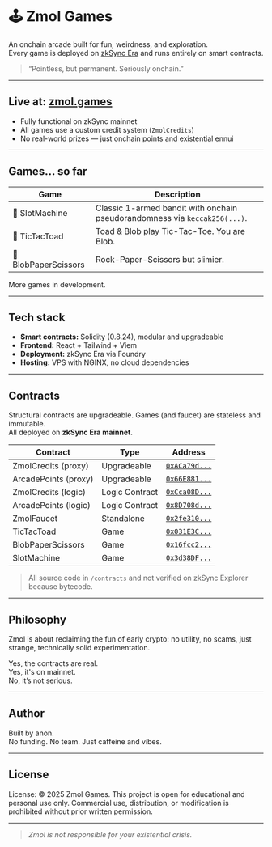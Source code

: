 # 🕹️ Zmol Games

An onchain arcade built for fun, weirdness, and exploration.  
Every game is deployed on [zkSync Era](https://zksync.io) and runs entirely on smart contracts.

> “Pointless, but permanent. Seriously onchain.”  

---

## Live at: [zmol.games](https://zmol.games)

- Fully functional on zkSync mainnet
- All games use a custom credit system (`ZmolCredits`)
- No real-world prizes — just onchain points and existential ennui

---

## Games... so far

| Game              | Description                                 |
|------------------|---------------------------------------------|
| 🎰 SlotMachine    | Classic 1-armed bandit with onchain pseudorandomness via `keccak256(...)`.      |
| 🐸 TicTacToad     | Toad & Blob play Tic-Tac-Toe. You are Blob.      |
| 🐙 BlobPaperScissors | Rock-Paper-Scissors but slimier.             |

More games in development. 

---

## Tech stack

- **Smart contracts:** Solidity (0.8.24), modular and upgradeable
- **Frontend:** React + Tailwind + Viem 
- **Deployment:** zkSync Era via Foundry
- **Hosting:** VPS with NGINX, no cloud dependencies

---

## Contracts

Structural contracts are upgradeable. Games (and faucet) are stateless and immutable.  
All deployed on **zkSync Era mainnet**.

| Contract               | Type           | Address |
|------------------------|----------------|---------|
| ZmolCredits (proxy)    | Upgradeable    | [`0xACa79d...`](https://explorer.zksync.io/address/0xACa79d2649464f5Ce8A9A05b6D66cAC6bDD5310b) |
| ArcadePoints (proxy)   | Upgradeable    | [`0x66E881...`](https://explorer.zksync.io/address/0x66E8815136E9E3DEA50c1f63178ff943a89D5083) |
| ZmolCredits (logic)    | Logic Contract | [`0xCca08D...`](https://explorer.zksync.io/address/0xCca08DD6b4dcF52E22197690C1FE564fbF5934cE) |
| ArcadePoints (logic)   | Logic Contract | [`0x8D708d...`](https://explorer.zksync.io/address/0x8D708de0aB5d1b4B400af63C0A25cFBf079f7160) |
| ZmolFaucet             | Standalone     | [`0x2fe310...`](https://explorer.zksync.io/address/0x2fe310860c2c563D0fa547B7E7Ea1ECE121FdfE8) |
| TicTacToad             | Game           | [`0x031E3C...`](https://explorer.zksync.io/address/0x031E3C9d486DA871363F154488924273F5192831) |
| BlobPaperScissors      | Game           | [`0x16fcc2...`](https://explorer.zksync.io/address/0x16fcc22aAf285b4731fD189a1C42f55a01bed2a8) |
| SlotMachine            | Game           | [`0x3d38DF...`](https://explorer.zksync.io/address/0x3d38DF5CAb39759aFaf1D135E88091458dcF96f4) |

> All source code in `/contracts` and not verified on zkSync Explorer because bytecode.

---

## Philosophy

Zmol is about reclaiming the fun of early crypto: no utility, no scams, just strange, technically solid experimentation.

Yes, the contracts are real.  
Yes, it's on mainnet.  
No, it’s not serious.

---

## Author

Built by anon.  
No funding. No team. Just caffeine and vibes.

---

## License

License: © 2025 Zmol Games. This project is open for educational and personal use only. Commercial use, distribution, or modification is prohibited without prior written permission.

---

> _Zmol is not responsible for your existential crisis._
